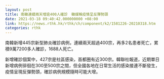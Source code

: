 ```yaml
---
layout: post
title: 南韓連續兩天增逾400人確診　韓媒稱疫情呈反彈勢頭
date: 2021-03-18 09:40:42.000000000 +08:00
link: https://news.rthk.hk/rthk/ch/component/k2/1581226-20210318.htm
categories: rthk
---
```


南韓新增445宗新型肺炎確診病例，連續兩天超過400宗，再多2名患者死亡，累積9萬7200多人確診，1688人死亡。

新增確診個案中，427宗是社區感染，首都圈有近300宗。韓聯社報道，近期單日新增病例徘徊在300至500宗之間，但全國各地在日常生活的感染接連不斷發生，疫情呈現反彈勢頭，確診病例規模隨時可能大增。
